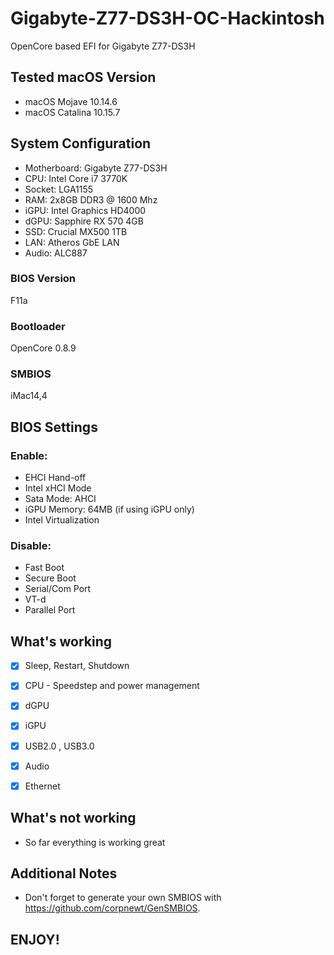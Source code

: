 # Gigabyte-Z77-DS3H-OC-Hackintosh

OpenCore based EFI for Gigabyte Z77-DS3H





## Tested macOS Version

- macOS Mojave 10.14.6
- macOS Catalina 10.15.7


## System Configuration


- Motherboard:  Gigabyte Z77-DS3H
- CPU: Intel Core i7 3770K
- Socket: LGA1155
- RAM: 2x8GB DDR3 @ 1600 Mhz
- iGPU: Intel Graphics HD4000
- dGPU: Sapphire RX 570 4GB
- SSD: Crucial MX500 1TB
- LAN: Atheros GbE LAN
- Audio: ALC887


### BIOS Version

F11a

 
### Bootloader

OpenCore 0.8.9


### SMBIOS

iMac14,4


## BIOS Settings
 

### Enable:

 
- EHCI Hand-off
- Intel xHCI Mode
- Sata Mode: AHCI
- iGPU Memory: 64MB (if using iGPU only)
- Intel Virtualization

 

### Disable:

- Fast Boot
- Secure Boot
- Serial/Com Port
- VT-d
- Parallel Port


## What's working

 - [x] Sleep, Restart, Shutdown
 
 - [x] CPU - Speedstep and power management

 - [x] dGPU
 
 - [x] iGPU
 
 - [x] USB2.0 , USB3.0
 
 - [x] Audio
 
 - [x] Ethernet
 


## What's not working

- So far everything is working great



## Additional Notes


- Don't forget to generate your own SMBIOS with https://github.com/corpnewt/GenSMBIOS. 
 
## ENJOY!

